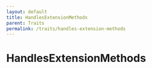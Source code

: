 ```yaml
---
layout: default
title: HandlesExtensionMethods
parent: Traits
permalink: /traits/handles-extension-methods
---
```


# HandlesExtensionMethods
